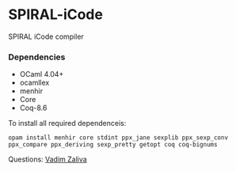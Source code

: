# SPIRAL-iCode #

SPIRAL iCode compiler

### Dependencies ###
* OCaml 4.04+
* ocamllex
* menhir
* Core
* Coq-8.6

To install all required dependenceis:

    opam install menhir core stdint ppx_jane sexplib ppx_sexp_conv ppx_compare ppx_deriving sexp_pretty getopt coq coq-bignums

Questions: [Vadim Zaliva](mailto:vzaliva@cmu.edu)
